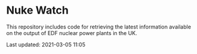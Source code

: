 # Nuke Watch

This repository includes code for retrieving the latest information available on the output of EDF nuclear power plants in the UK.

Last updated: 2021-03-05 11:05